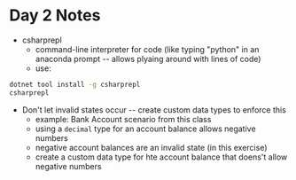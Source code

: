 # Day 2 Notes

- csharprepl
    - command-line interpreter for code (like typing "python" in an anaconda prompt -- allows plyaing around with lines of code)
    - use: 
```bash
dotnet tool install -g csharprepl
csharprepl
```


- Don't let invalid states occur -- create custom data types to enforce this
    - example: Bank Account scenario from this class
    - using a `decimal` type for an account balance allows negative numbers
    - negative account balances are an invalid state (in this exercise)
    - create a custom data type for hte account balance that doens't allow negative numbers